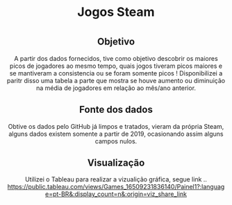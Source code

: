 <span align="center">
  <h1> Jogos Steam <h1>
    </span>


## **Objetivo** ##

A partir dos dados fornecidos, tive como objetivo descobrir os maiores picos de jogadores ao mesmo tempo, quais jogos tiveram picos maiores e se mantiveram a consistencia ou se foram somente picos ! 
   Disponibilizei a paritr disso uma tabela a parte que mostra se houve aumento ou diminuição na média de jogadores em relação ao mês/ano anterior.
    
    
## Fonte dos dados ##
    
Obtive os dados pelo GitHub já limpos e tratados, vieram da própria Steam, alguns dados existem somente a partir de 2019, ocasionando assim alguns campos nulos.
    

## Visualização ##
    
Utilizei o Tableau para realizar a vizualição gráfica, segue link .. 
https://public.tableau.com/views/Games_16509231836140/Painel1?:language=pt-BR&:display_count=n&:origin=viz_share_link
    
